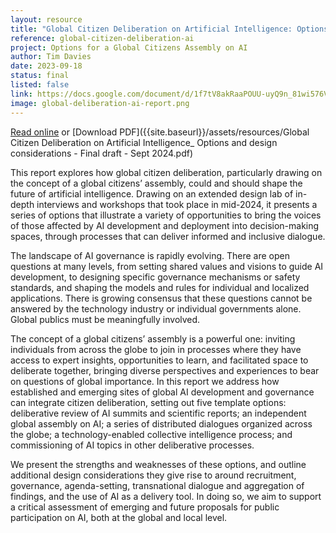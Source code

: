 ```yaml
---
layout: resource
title: "Global Citizen Deliberation on Artificial Intelligence: Options and design considerations"
reference: global-citizen-deliberation-ai
project: Options for a Global Citizens Assembly on AI
author: Tim Davies
date: 2023-09-18
status: final
listed: false
link: https://docs.google.com/document/d/1f7tV8akRaaPOUU-uyQ9n_81wi576VU25NAfM3wMV00o/edit
image: global-deliberation-ai-report.png
---
```


[Read online](https://docs.google.com/document/d/1f7tV8akRaaPOUU-uyQ9n_81wi576VU25NAfM3wMV00o/edit) or [Download PDF]({{site.baseurl}}/assets/resources/Global Citizen Deliberation on Artificial Intelligence_ Options and design considerations - Final draft - Sept 2024.pdf)

This report explores how global citizen deliberation, particularly drawing on the concept of a global citizens’ assembly, could and should shape the future of artificial intelligence. Drawing on an extended design lab of in-depth interviews and workshops that took place in mid-2024, it presents a series of options that illustrate a variety of opportunities to bring the voices of those affected by AI development and deployment into decision-making spaces, through processes that can deliver informed and inclusive dialogue. 

The landscape of AI governance is rapidly evolving. There are open questions at many levels, from setting shared values and visions to guide AI development, to designing specific governance mechanisms or safety standards, and shaping the models and rules for individual and localized applications. There is growing consensus that these questions cannot be answered by the technology industry or individual governments alone. Global publics must be meaningfully involved. 

The concept of a global citizens’ assembly is a powerful one: inviting individuals from across the globe to join in processes where they have access to expert insights, opportunities to learn, and facilitated space to deliberate together, bringing diverse perspectives and experiences to bear on questions of global importance. In this report we address how established and emerging sites of global AI development and governance can integrate citizen deliberation, setting out five template options: deliberative review of AI summits and scientific reports; an independent global assembly on AI; a series of distributed dialogues organized across the globe; a technology-enabled collective intelligence process; and commissioning of AI topics in other deliberative processes. 

We present the strengths and weaknesses of these options, and outline additional design considerations they give rise to around recruitment, governance, agenda-setting, transnational dialogue and aggregation of findings, and the use of AI as a delivery tool. In doing so, we aim to support a critical assessment of emerging and future proposals for public participation on AI, both at the global and local level.

